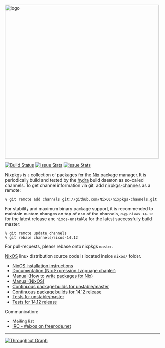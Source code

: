 [<img src="http://nixos.org/logo/nixos-hires.png" width="500px" alt="logo" />
](https://nixos.org/nixos)

[![Build Status](https://travis-ci.org/NixOS/nixpkgs.svg?branch=master)](https://travis-ci.org/NixOS/nixpkgs) [![Issue Stats](http://www.issuestats.com/github/nixos/nixpkgs/badge/pr)](http://www.issuestats.com/github/nixos/nixpkgs) [![Issue Stats](http://www.issuestats.com/github/nixos/nixpkgs/badge/issue)](http://www.issuestats.com/github/nixos/nixpkgs)

Nixpkgs is a collection of packages for the [Nix](https://nixos.org/nix/) package manager. It is periodically build and tested by the [hydra](http://hydra.nixos.org/) build daemon as so-called channels. To get channel information via git, add [nixpkgs-channels](https://github.com/NixOS/nixpkgs-channels.git) as a remote:

```
% git remote add channels git://github.com/NixOS/nixpkgs-channels.git
```

For stability and maximum binary package support, it is recommended to maintain custom changes on top of one of the channels, e.g. `nixos-14.12` for the latest release and `nixos-unstable` for the latest successfully build master:

```
% git remote update channels
% git rebase channels/nixos-14.12
```

For pull-requests, please rebase onto nixpkgs `master`.

[NixOS](https://nixos.org/nixos/) linux distribution source code is located inside `nixos/` folder.

* [NixOS installation instructions](https://nixos.org/nixos/manual/#ch-installation)
* [Documentation (Nix Expression Language chapter)](https://nixos.org/nix/manual/#ch-expression-language)
* [Manual (How to write packages for Nix)](https://nixos.org/nixpkgs/manual/)
* [Manual (NixOS)](https://nixos.org/nixos/manual/)
* [Continuous package builds for unstable/master](https://hydra.nixos.org/jobset/nixos/trunk-combined)
* [Continuous package builds for 14.12 release](https://hydra.nixos.org/jobset/nixos/release-14.12)
* [Tests for unstable/master](https://hydra.nixos.org/job/nixos/trunk-combined/tested#tabs-constituents)
* [Tests for 14.12 release](https://hydra.nixos.org/job/nixos/release-14.12/tested#tabs-constituents)

Communication:

* [Mailing list](http://lists.science.uu.nl/mailman/listinfo/nix-dev)
* [IRC - #nixos on freenode.net](irc://irc.freenode.net/#nixos)

---
[![Throughput Graph](https://graphs.waffle.io/nixos/nixpkgs/throughput.svg)](https://waffle.io/nixos/nixpkgs/metrics)
